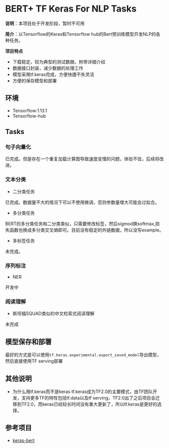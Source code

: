 # BERT+ TF Keras For NLP Tasks
**说明**：本项目处于开发阶段，暂时不可用

**简介**：以Tensorflow的Keras和Tensorflow hub的Bert预训练模型开发NLP的各种任务。

**项目特点**
- 下载稳定，较为典型的测试数据，附带详细介绍
- 数据接口封装，减少数据的处理工作
- 模型采用tf.keras完成，方便快捷不失灵活
- 方便的保存模型和部署

## 环境
- Tensorflow:1.13.1
- Tensorflow-hub

## Tasks
### 句子向量化
已完成。但是存在一个重复加载计算图导致速度变慢的问题，体验不佳，后续将改进。
### 文本分类
- 二分类任务

已完成。数据量不大的情况下可以不使用微调，否则参数量增大可能会过拟合。
- 多分类任务

BERT的多分类任务和二分类类似，只需要修改标签，然后sigmod换softmax,损失函数也换成多分类交叉熵即可。目前没有稳定的外链数据，所以没写example。
- 多标签任务

未完成。
### 序列标注
- NER

开发中
### 阅读理解
- 斯坦福SQUAD类似的中文检索式阅读理解

未完成
## 模型保存和部署
最好的方式是可以使用`tf.keras.experimental.export_saved_model`导出模型，然后直接使用TF serving部署

## 其他说明
- 为什么用tf.keras而不是keras
tf.keras成为TF2.0的主要模式，由TF团队开发，支持更多TF的特性包括tf.data以及tf serving，TF2.0出了之后项目会迁移到TF2.0，而keras已经较长时间没有重大更新了，所以tf.keras是更好的选择。

## 参考项目
- [keras-bert](https://github.com/strongio/keras-bert)
